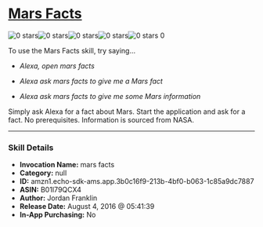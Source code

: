 # [Mars Facts](http://alexa.amazon.com/#skills/amzn1.echo-sdk-ams.app.3b0c16f9-213b-4bf0-b063-1c85a9dc7887)
![0 stars](../../images/ic_star_border_black_18dp_1x.png)![0 stars](../../images/ic_star_border_black_18dp_1x.png)![0 stars](../../images/ic_star_border_black_18dp_1x.png)![0 stars](../../images/ic_star_border_black_18dp_1x.png)![0 stars](../../images/ic_star_border_black_18dp_1x.png) 0

To use the Mars Facts skill, try saying...

* *Alexa, open mars facts*

* *Alexa ask mars facts to give me a Mars fact*

* *Alexa ask mars facts to give me some Mars information*

Simply ask Alexa for a fact about Mars.  Start the application and ask for a fact.  No prerequisites.  Information is sourced from NASA.

***

### Skill Details

* **Invocation Name:** mars facts
* **Category:** null
* **ID:** amzn1.echo-sdk-ams.app.3b0c16f9-213b-4bf0-b063-1c85a9dc7887
* **ASIN:** B01I79QCX4
* **Author:** Jordan Franklin
* **Release Date:** August 4, 2016 @ 05:41:39
* **In-App Purchasing:** No
